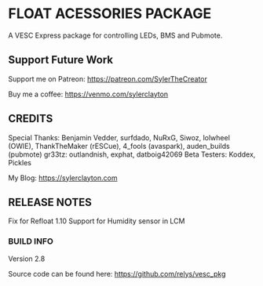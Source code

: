 # FLOAT ACESSORIES PACKAGE

A VESC Express package for controlling LEDs, BMS and Pubmote.

<H2>Support Future Work</H2>

Support me on Patreon: <a href='https://patreon.com/SylerTheCreator'>https://patreon.com/SylerTheCreator</a>

Buy me a coffee: <a href='https://venmo.com/sylerclayton'>https://venmo.com/sylerclayton</a>

<H2>CREDITS</H2>

Special Thanks: Benjamin Vedder, surfdado, NuRxG, Siwoz, lolwheel (OWIE), ThankTheMaker (rESCue), 4_fools (avaspark), auden_builds (pubmote)
gr33tz: outlandnish, exphat, datboig42069
Beta Testers: Koddex, Pickles

My Blog: <a href='https://sylerclayton.com'>https://sylerclayton.com</a>

<H2>RELEASE NOTES</H2>

Fix for Refloat 1.10
Support for Humidity sensor in LCM

<H3>BUILD INFO</H3>

Version 2.8

Source code can be found here:  <a href='https://github.com/relys/vesc%5Fpkg'>https://github.com/relys/vesc_pkg</a>